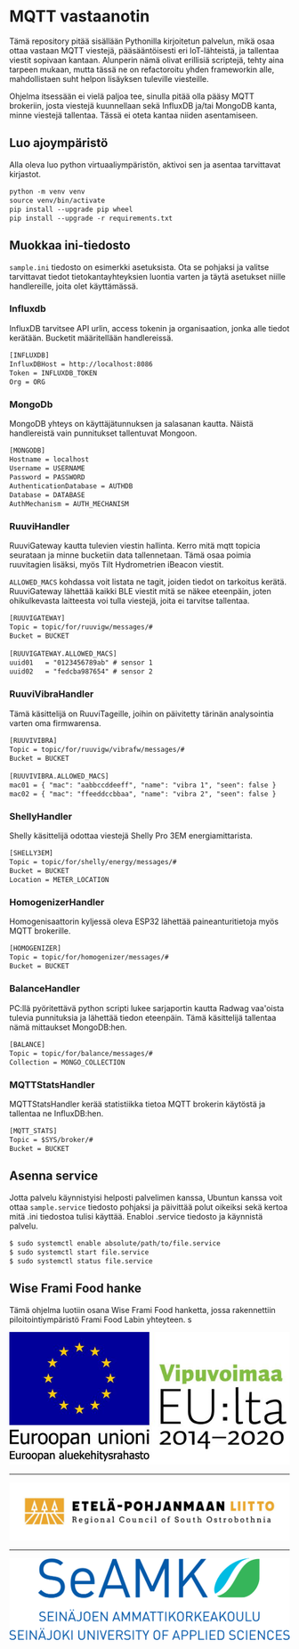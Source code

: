[seamk_logo]:       /img/seamk_logo.svg
[epliitto_logo]:    /img/epliitto_logo.jpg
[eakr_eu_logo]:     /img/eakr_eu_logo.jpg

# MQTT vastaanotin

Tämä repository pitää sisällään Pythonilla kirjoitetun palvelun, mikä osaa ottaa vastaan MQTT viestejä, pääsääntöisesti eri IoT-lähteistä, ja tallentaa viestit sopivaan kantaan. Alunperin nämä olivat erillisiä scriptejä, tehty aina tarpeen mukaan, mutta tässä ne on refactoroitu yhden frameworkin alle, mahdollistaen suht helpon lisäyksen tuleville viesteille. 

Ohjelma itsessään ei vielä paljoa tee, sinulla pitää olla pääsy MQTT brokeriin, josta viestejä kuunnellaan sekä InfluxDB ja/tai MongoDB kanta, minne viestejä tallentaa. Tässä ei oteta kantaa niiden asentamiseen. 

## Luo ajoympäristö

Alla oleva luo python virtuaaliympäristön, aktivoi sen ja asentaa tarvittavat kirjastot.

```
python -m venv venv
source venv/bin/activate
pip install --upgrade pip wheel
pip install --upgrade -r requirements.txt
```

## Muokkaa ini-tiedosto

`sample.ini` tiedosto on esimerkki asetuksista. Ota se pohjaksi ja valitse tarvittavat tiedot tietokantayhteyksien luontia varten ja täytä asetukset niille handlereille, joita olet käyttämässä. 

### Influxdb

InfluxDB tarvitsee API urlin, access tokenin ja organisaation, jonka alle tiedot kerätään. Bucketit määritellään handlereissä.

```
[INFLUXDB]
InfluxDBHost = http://localhost:8086
Token = INFLUXDB_TOKEN
Org = ORG
```

### MongoDb

MongoDB yhteys on käyttäjätunnuksen ja salasanan kautta. Näistä handlereistä vain punnitukset tallentuvat Mongoon.

```
[MONGODB]
Hostname = localhost
Username = USERNAME
Password = PASSWORD
AuthenticationDatabase = AUTHDB
Database = DATABASE
AuthMechanism = AUTH_MECHANISM
```

### RuuviHandler

RuuviGateway kautta tulevien viestin hallinta. Kerro mitä mqtt topicia seurataan ja minne bucketiin data tallennetaan. Tämä osaa poimia ruuvitagien lisäksi, myös Tilt Hydrometrien iBeacon viestit.

`ALLOWED_MACS` kohdassa voit listata ne tagit, joiden tiedot on tarkoitus kerätä. RuuviGateway lähettää kaikki BLE viestit mitä se näkee eteenpäin, joten ohikulkevasta laitteesta voi tulla viestejä, joita ei tarvitse tallentaa. 

```
[RUUVIGATEWAY]
Topic = topic/for/ruuvigw/messages/#
Bucket = BUCKET

[RUUVIGATEWAY.ALLOWED_MACS]
uuid01   = "0123456789ab" # sensor 1
uuid02   = "fedcba987654" # sensor 2
```

### RuuviVibraHandler

Tämä käsittelijä on RuuviTageille, joihin on päivitetty tärinän analysointia varten oma firmwarensa. 

```
[RUUVIVIBRA]
Topic = topic/for/ruuvigw/vibrafw/messages/#
Bucket = BUCKET

[RUUVIVIBRA.ALLOWED_MACS]
mac01 = { "mac": "aabbccddeeff", "name": "vibra 1", "seen": false }
mac02 = { "mac": "ffeeddccbbaa", "name": "vibra 2", "seen": false }
```

### ShellyHandler

Shelly käsittelijä odottaa viestejä Shelly Pro 3EM energiamittarista.

```
[SHELLY3EM]
Topic = topic/for/shelly/energy/messages/#
Bucket = BUCKET
Location = METER_LOCATION
```

### HomogenizerHandler

Homogenisaattorin kyljessä oleva ESP32 lähettää paineanturitietoja myös MQTT brokerille.

```
[HOMOGENIZER]
Topic = topic/for/homogenizer/messages/#
Bucket = BUCKET
```

### BalanceHandler

PC:llä pyöritettävä python scripti lukee sarjaportin kautta Radwag vaa'oista tulevia punnituksia ja lähettää tiedon eteenpäin. Tämä käsittelijä tallentaa nämä mittaukset MongoDB:hen.

```
[BALANCE]
Topic = topic/for/balance/messages/#
Collection = MONGO_COLLECTION
```

### MQTTStatsHandler

MQTTStatsHandler kerää statistiikka tietoa MQTT brokerin käytöstä ja tallentaa ne InfluxDB:hen.

```
[MQTT_STATS]
Topic = $SYS/broker/#
Bucket = BUCKET
```

## Asenna service

Jotta palvelu käynnistyisi helposti palvelimen kanssa, Ubuntun kanssa voit ottaa `sample.service` tiedosto pohjaksi ja päivittää polut oikeiksi sekä kertoa mitä .ini tiedostoa tulisi käyttää. Enabloi .service tiedosto ja käynnistä palvelu. 

```
$ sudo systemctl enable absolute/path/to/file.service
$ sudo systemctl start file.service
$ sudo systemctl status file.service
```

## Wise Frami Food hanke

Tämä ohjelma luotiin osana Wise Frami Food hanketta, jossa rakennettiin piloitointiympäristö Frami Food Labin yhteyteen. s

![eakr_eu_logo] 

---

![epliitto_logo]

---

![seamk_logo]
